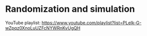 # Randomization and simulation

YouTube playlist: https://www.youtube.com/playlist?list=PLeIk-G-wZpqz0XnoLuUZFcNYWRnKvUgQH
